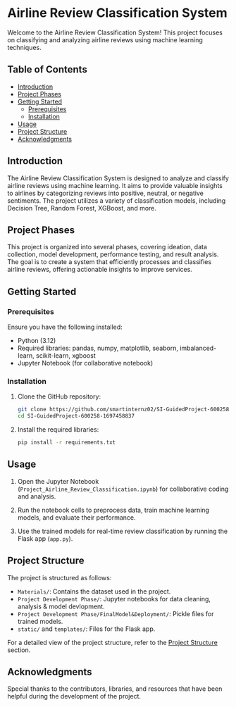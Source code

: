 # Airline Review Classification System

Welcome to the Airline Review Classification System! This project focuses on classifying and analyzing airline reviews using machine learning techniques.

## Table of Contents
- [Introduction](#introduction)
- [Project Phases](#project-phases)
- [Getting Started](#getting-started)
  - [Prerequisites](#prerequisites)
  - [Installation](#installation)
- [Usage](#usage)
- [Project Structure](#project-structure)
- [Acknowledgments](#acknowledgments)

## Introduction

The Airline Review Classification System is designed to analyze and classify airline reviews using machine learning. It aims to provide valuable insights to airlines by categorizing reviews into positive, neutral, or negative sentiments. The project utilizes a variety of classification models, including Decision Tree, Random Forest, XGBoost, and more.

## Project Phases

This project is organized into several phases, covering ideation, data collection, model development, performance testing, and result analysis. The goal is to create a system that efficiently processes and classifies airline reviews, offering actionable insights to improve services.

## Getting Started

### Prerequisites

Ensure you have the following installed:
- Python (3.12)
- Required libraries: pandas, numpy, matplotlib, seaborn, imbalanced-learn, scikit-learn, xgboost
- Jupyter Notebook (for collaborative notebook)

### Installation

1. Clone the GitHub repository:
   ```bash
   git clone https://github.com/smartinternz02/SI-GuidedProject-600258-1697458837.git
   cd SI-GuidedProject-600258-1697458837
   ```

2. Install the required libraries:
   ```bash
   pip install -r requirements.txt
   ```

## Usage

1. Open the Jupyter Notebook (`Project_Airline_Review_Classification.ipynb`) for collaborative coding and analysis.

2. Run the notebook cells to preprocess data, train machine learning models, and evaluate their performance.

3. Use the trained models for real-time review classification by running the Flask app (`app.py`).

## Project Structure

The project is structured as follows:
- `Materials/`: Contains the dataset used in the project.
- `Project Development Phase/`: Jupyter notebooks for  data cleaning, analysis & model devlopment.
- `Project Development Phase/FinalModel&Deployment/`: Pickle files for trained models.
- `static/` and `templates/`: Files for the Flask app.

For a detailed view of the project structure, refer to the [Project Structure](./tree/master#project-structure) section.

## Acknowledgments

Special thanks to the contributors, libraries, and resources that have been helpful during the development of the project.
